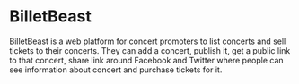 # BilletBeast

BilletBeast is a web platform for concert promoters to list concerts and sell tickets to their concerts. 
They can add a concert, publish it,  get a public link to that concert, share link around Facebook and Twitter where people can see information about concert and purchase tickets for it.  





